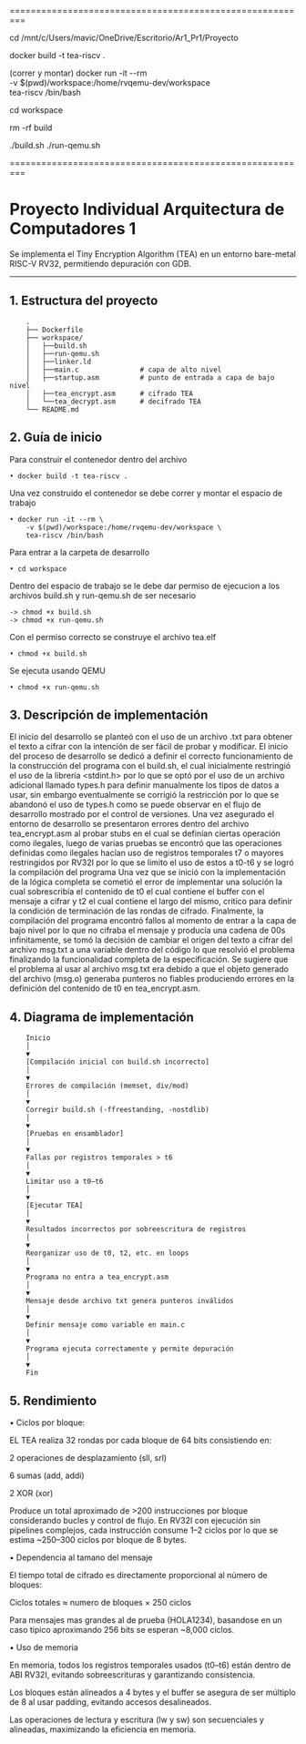 =========================================================

cd /mnt/c/Users/mavic/OneDrive/Escritorio/Ar1_Pr1/Proyecto

docker build -t tea-riscv .

(correr y montar)
docker run -it --rm \
    -v $(pwd)/workspace:/home/rvqemu-dev/workspace \
    tea-riscv /bin/bash

cd workspace

rm -rf build

./build.sh
./run-qemu.sh 

=========================================================

# Proyecto Individual Arquitectura de Computadores 1

Se implementa el Tiny Encryption Algorithm (TEA) en un entorno bare-metal RISC-V RV32, permitiendo depuración con GDB.

---

## 1. Estructura del proyecto

        .
        ├── Dockerfile
        ├── workspace/
        │   ├──build.sh
        │   ├──run-qemu.sh
        │   ├──linker.ld
        │   ├──main.c               # capa de alto nivel
        │   ├──startup.asm          # punto de entrada a capa de bajo nivel
        │   ├──tea_encrypt.asm      # cifrado TEA
        │   └──tea_decrypt.asm      # decifrado TEA
        └── README.md

## 2. Guía de inicio

Para construir el contenedor dentro del archivo

    • docker build -t tea-riscv .

Una vez construido el contenedor se debe correr y montar el espacio de trabajo 

    • docker run -it --rm \
        -v $(pwd)/workspace:/home/rvqemu-dev/workspace \
        tea-riscv /bin/bash

Para entrar a la carpeta de desarrollo

    • cd workspace

Dentro del espacio de trabajo se le debe dar permiso de ejecucion a los archivos build.sh y run-qemu.sh de ser necesario

    -> chmod +x build.sh 
    -> chmod +x run-qemu.sh

Con el permiso correcto se construye el archivo tea.elf

    • chmod +x build.sh 

Se ejecuta usando QEMU

    • chmod +x run-qemu.sh

## 3. Descripción de implementación

El inicio del desarrollo se planteó con el uso de un archivo .txt para obtener el texto a cifrar con la intención de ser fácil de probar y modificar. El inicio del proceso de desarrollo se dedicó a definir el correcto funcionamiento de la construcción del programa con el build.sh, el cual inicialmente restringió el uso de la librería <stdint.h> por lo que se optó por el uso de un archivo adicional llamado types.h para definir manualmente los tipos de datos a usar, sin embargo eventualmente se corrigió la restricción por lo que se abandonó el uso de types.h como se puede observar en el flujo de desarrollo mostrado por el control de versiones.
Una vez asegurado el entorno de desarrollo se presentaron errores dentro del archivo tea_encrypt.asm al probar stubs en el cual se definían ciertas operación como ilegales, luego de varias pruebas se encontró que las operaciones definidas como ilegales hacían uso de registros temporales t7 o mayores restringidos por RV32I por lo que se limito el uso de estos a t0-t6 y se logró la compilación del programa
Una vez que se inició con la implementación de la lógica completa se cometió el error de implementar una solución la cual sobrescribía el contenido de t0 el cual contiene el buffer con el mensaje a cifrar y t2 el cual contiene el largo del mismo, critico para definir la condición de terminación de las rondas de cifrado.
Finalmente, la compilación del programa encontró fallos al momento de entrar a la capa de bajo nivel por lo que no cifraba el mensaje y producía una cadena de 00s infinitamente, se tomó la decisión de cambiar el origen del texto a cifrar del archivo msg.txt a una variable dentro del código lo que resolvió el problema finalizando la funcionalidad completa de la especificación.  Se sugiere que el problema al usar al archivo msg.txt era debido a que el objeto generado del archivo (msg.o) generaba punteros no fiables produciendo errores en la definición del contenido de t0 en tea_encrypt.asm.

## 4. Diagrama de implementación

        Inicio
        │
        ▼
        [Compilación inicial con build.sh incorrecto]
        │
        ▼
        Errores de compilación (memset, div/mod)
        │
        ▼
        Corregir build.sh (-ffreestanding, -nostdlib)
        │
        ▼
        [Pruebas en ensamblador]
        │
        ▼
        Fallas por registros temporales > t6
        │
        ▼
        Limitar uso a t0–t6
        │
        ▼
        [Ejecutar TEA]
        │
        ▼
        Resultados incorrectos por sobreescritura de registros
        │
        ▼
        Reorganizar uso de t0, t2, etc. en loops
        │
        ▼
        Programa no entra a tea_encrypt.asm
        │
        ▼
        Mensaje desde archivo txt genera punteros inválidos
        │
        ▼
        Definir mensaje como variable en main.c
        │
        ▼
        Programa ejecuta correctamente y permite depuración
        │
        ▼
        Fin


## 5. Rendimiento

• Ciclos por bloque:

EL TEA realiza 32 rondas por cada bloque de 64 bits consistiendo en:

2 operaciones de desplazamiento (sll, srl)

6 sumas (add, addi)

2 XOR (xor)

Produce un total aproximado de >200 instrucciones por bloque considerando bucles y control de flujo. En RV32I con ejecución sin pipelines complejos, cada instrucción consume 1–2 ciclos por lo que se estima ~250–300 ciclos por bloque de 8 bytes.

• Dependencia al tamano del mensaje

El tiempo total de cifrado es directamente proporcional al número de bloques:

Ciclos totales ≈ numero de bloques × 250 ciclos

Para mensajes mas grandes al de prueba (HOLA1234), basandose en un caso tipico aproximando 256 bits se esperan ~8,000 ciclos.

• Uso de memoria

En memoria, todos los registros temporales usados (t0–t6) están dentro de ABI RV32I, evitando sobreescrituras y garantizando consistencia.

Los bloques están alineados a 4 bytes y el buffer se asegura de ser múltiplo de 8 al usar padding, evitando accesos desalineados.

Las operaciones de lectura y escritura (lw y sw) son secuenciales y alineadas, maximizando la eficiencia en memoria.

